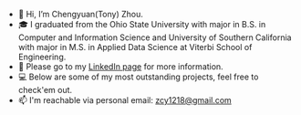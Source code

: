 - 👋 Hi, I’m Chengyuan(Tony) Zhou.
- 🎓 I graduated from the Ohio State University with major in B.S. in Computer and Information Science and University of Southern California with major in M.S. in Applied Data Science at Viterbi School of Engineering.
- 👀 Please go to my [LinkedIn page](https://www.linkedin.com/in/chengyuan-tony-zhou-3559b4136/) for more information.
- 💻 Below are some of my most outstanding projects, feel free to check'em out.
- 📫 I'm reachable via personal email: zcy1218@gmail.com

<!---
artisan1218/artisan1218 is a ✨ special ✨ repository because its `README.md` (this file) appears on your GitHub profile.
You can click the Preview link to take a look at your changes.
--->
